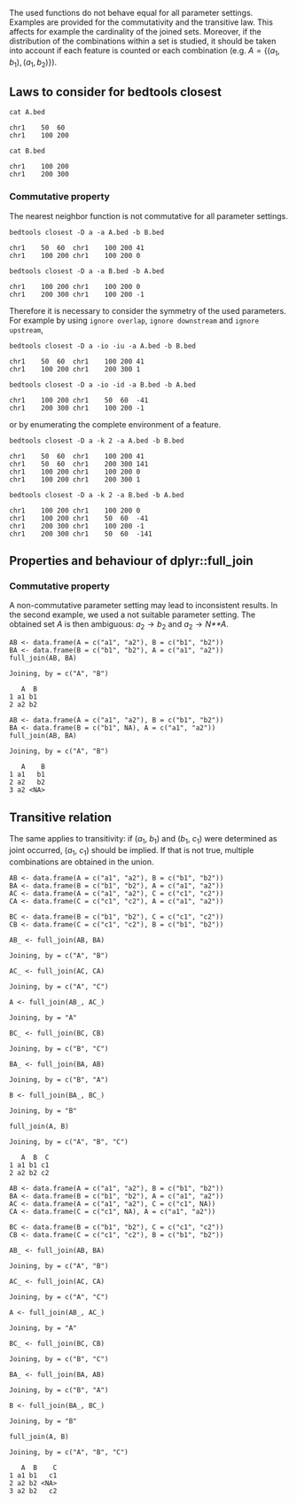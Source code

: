 The used functions do not behave equal for all parameter settings.
Examples are provided for the commutativity and the transitive law. This
affects for example the cardinality of the joined sets. Moreover, if the
distribution of the combinations within a set is studied, it should be
taken into account if each feature is counted or each combination
(e.g. *A* = {(*a*<sub>1</sub>, *b*<sub>1</sub>), (*a*<sub>1</sub>, *b*<sub>2</sub>)}).

## Laws to consider for bedtools closest

    cat A.bed

    chr1    50  60
    chr1    100 200

    cat B.bed

    chr1    100 200
    chr1    200 300

### Commutative property

The nearest neighbor function is not commutative for all parameter
settings.

    bedtools closest -D a -a A.bed -b B.bed

    chr1    50  60  chr1    100 200 41
    chr1    100 200 chr1    100 200 0

    bedtools closest -D a -a B.bed -b A.bed

    chr1    100 200 chr1    100 200 0
    chr1    200 300 chr1    100 200 -1

Therefore it is necessary to consider the symmetry of the used
parameters. For example by using `ignore overlap`, `ignore downstream`
and `ignore upstream`,

    bedtools closest -D a -io -iu -a A.bed -b B.bed

    chr1    50  60  chr1    100 200 41
    chr1    100 200 chr1    200 300 1

    bedtools closest -D a -io -id -a B.bed -b A.bed

    chr1    100 200 chr1    50  60  -41
    chr1    200 300 chr1    100 200 -1

or by enumerating the complete environment of a feature.

    bedtools closest -D a -k 2 -a A.bed -b B.bed

    chr1    50  60  chr1    100 200 41
    chr1    50  60  chr1    200 300 141
    chr1    100 200 chr1    100 200 0
    chr1    100 200 chr1    200 300 1

    bedtools closest -D a -k 2 -a B.bed -b A.bed

    chr1    100 200 chr1    100 200 0
    chr1    100 200 chr1    50  60  -41
    chr1    200 300 chr1    100 200 -1
    chr1    200 300 chr1    50  60  -141

## Properties and behaviour of dplyr::full\_join

### Commutative property

A non-commutative parameter setting may lead to inconsistent results. In
the second example, we used a not suitable parameter setting. The
obtained set *A* is then ambiguous: *a*<sub>2</sub> → *b*<sub>2</sub>
and *a*<sub>2</sub> → *N**A*.

    AB <- data.frame(A = c("a1", "a2"), B = c("b1", "b2"))
    BA <- data.frame(B = c("b1", "b2"), A = c("a1", "a2"))
    full_join(AB, BA)

    Joining, by = c("A", "B")

       A  B
    1 a1 b1
    2 a2 b2

    AB <- data.frame(A = c("a1", "a2"), B = c("b1", "b2"))
    BA <- data.frame(B = c("b1", NA), A = c("a1", "a2"))
    full_join(AB, BA)

    Joining, by = c("A", "B")

       A    B
    1 a1   b1
    2 a2   b2
    3 a2 <NA>

## Transitive relation

The same applies to transitivity: if (*a*<sub>1</sub>, *b*<sub>1</sub>)
and (*b*<sub>1</sub>, *c*<sub>1</sub>) were determined as joint
occurred, (*a*<sub>1</sub>, *c*<sub>1</sub>) should be implied. If that
is not true, multiple combinations are obtained in the union.

    AB <- data.frame(A = c("a1", "a2"), B = c("b1", "b2"))
    BA <- data.frame(B = c("b1", "b2"), A = c("a1", "a2"))
    AC <- data.frame(A = c("a1", "a2"), C = c("c1", "c2"))
    CA <- data.frame(C = c("c1", "c2"), A = c("a1", "a2"))

    BC <- data.frame(B = c("b1", "b2"), C = c("c1", "c2"))
    CB <- data.frame(C = c("c1", "c2"), B = c("b1", "b2"))

    AB_ <- full_join(AB, BA)

    Joining, by = c("A", "B")

    AC_ <- full_join(AC, CA)

    Joining, by = c("A", "C")

    A <- full_join(AB_, AC_)

    Joining, by = "A"

    BC_ <- full_join(BC, CB)

    Joining, by = c("B", "C")

    BA_ <- full_join(BA, AB)

    Joining, by = c("B", "A")

    B <- full_join(BA_, BC_)

    Joining, by = "B"

    full_join(A, B)

    Joining, by = c("A", "B", "C")

       A  B  C
    1 a1 b1 c1
    2 a2 b2 c2

    AB <- data.frame(A = c("a1", "a2"), B = c("b1", "b2"))
    BA <- data.frame(B = c("b1", "b2"), A = c("a1", "a2"))
    AC <- data.frame(A = c("a1", "a2"), C = c("c1", NA))
    CA <- data.frame(C = c("c1", NA), A = c("a1", "a2"))

    BC <- data.frame(B = c("b1", "b2"), C = c("c1", "c2"))
    CB <- data.frame(C = c("c1", "c2"), B = c("b1", "b2"))

    AB_ <- full_join(AB, BA)

    Joining, by = c("A", "B")

    AC_ <- full_join(AC, CA)

    Joining, by = c("A", "C")

    A <- full_join(AB_, AC_)

    Joining, by = "A"

    BC_ <- full_join(BC, CB)

    Joining, by = c("B", "C")

    BA_ <- full_join(BA, AB)

    Joining, by = c("B", "A")

    B <- full_join(BA_, BC_)

    Joining, by = "B"

    full_join(A, B)

    Joining, by = c("A", "B", "C")

       A  B    C
    1 a1 b1   c1
    2 a2 b2 <NA>
    3 a2 b2   c2
